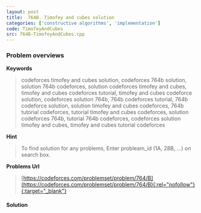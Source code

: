 ```yaml
---
layout: post
title:  764B. Timofey and cubes solution
categories: ['constructive algorithms', 'implementation']
code: TimofeyAndCubes
src: 764B-TimofeyAndCubes.cpp
---
```

### **Problem overviews**

**Keywords**
> codeforces timofey and cubes solution, codeforces 764b solution, solution 764b codeforces, solution codeforces timofey and cubes, timofey and cubes codeforces tutorial, timofey and cubes codeforce solution, codeforces solution 764b, 764b codeforces tutorial, 764b codeforce solution, solution timofey and cubes codeforces, 764b tutorial codeforces, tutorial timofey and cubes codeforces, solution codeforces 764b, tutorial 764b codeforces, codeforces solution timofey and cubes, timofey and cubes tutorial codeforces

**Hint**
> To find solution for any problems, Enter probleam_id (1A, 28B, ...) on search box. 

**Problems Url**
> [https://codeforces.com/problemset/problem/764/B](https://codeforces.com/problemset/problem/764/B){:rel="nofollow"}{:target="_blank"}

#### **Solution**



